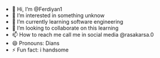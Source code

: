 - 👋 Hi, I’m @Ferdiyan1
- 👀 I’m interested in something unknow
- 🌱 I’m currently learning software engineering
- 💞️ I’m looking to collaborate on this learning
- 📫 How to reach me call me in social media @rasakarsa.0
- 😄 Pronouns: Dians
- ⚡ Fun fact: i handsome

<!---
Ferdiyan1/Ferdiyan1 is a ✨ special ✨ repository because its `README.md` (this file) appears on your GitHub profile.
You can click the Preview link to take a look at your changes.
--->
